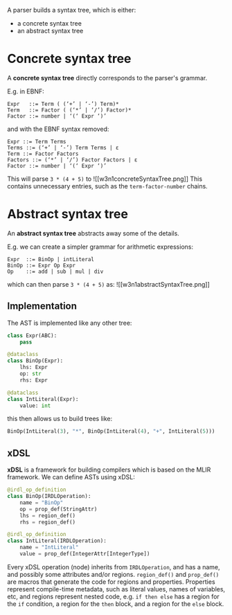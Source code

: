 A parser builds a syntax tree, which is either:
- a concrete syntax tree
- an abstract syntax tree
# Concrete syntax tree
A **concrete syntax tree** directly corresponds to the parser's grammar.

E.g. in EBNF:
```
Expr   ::= Term ( (‘+’ | ‘-’) Term)*
Term   ::= Factor ( (‘*’ | ‘/’) Factor)*
Factor ::= number | ‘(‘ Expr ‘)’
```
and with the EBNF syntax removed:
```
Expr ::= Term Terms
Terms ::= (‘+’ | ‘-’) Term Terms | ε
Term ::= Factor Factors
Factors ::= (‘*’ | ‘/’) Factor Factors | ε
Factor ::= number | ‘(‘ Expr ‘)’
```
This will parse `3 * (4 + 5)` to
![[w3n1concreteSyntaxTree.png]]
This contains unnecessary entries, such as the `term-factor-number` chains.
# Abstract syntax tree
An **abstract syntax tree** abstracts away some of the details.

E.g. we can create a simpler grammar for arithmetic expressions:
```
Expr  ::= BinOp | intLiteral
BinOp ::= Expr Op Expr
Op    ::= add | sub | mul | div
```
which can then parse `3 * (4 + 5)` as:
![[w3n1abstractSyntaxTree.png]]
## Implementation
The AST is implemented like any other tree:
```python
class Expr(ABC):
	pass

@dataclass
class BinOp(Expr):
	lhs: Expr
	op: str
	rhs: Expr

@dataclass
class IntLiteral(Expr):
	value: int
```
this then allows us to build trees like:
```python
BinOp(IntLiteral(3), "*", BinOp(IntLiteral(4), "+", IntLiteral(5)))
```
## xDSL
**xDSL** is a framework for building compilers which is based on the MLIR framework.
We can define ASTs using xDSL:
```python
@irdl_op_definition
class BinOp(IRDLOperation):
	name = "BinOp"
	op = prop_def(StringAttr)
	lhs = region_def()
	rhs = region_def()

@irdl_op_definition
class IntLiteral(IRDLOperation):
	name = "IntLiteral"
	value = prop_def(IntegerAttr[IntegerType])
```
Every xDSL operation (node) inherits from `IRDLOperation`, and has a name, and possibly some attributes and/or regions. `region_def()` and `prop_def()` are macros that generate the code for regions and properties. Properties represent compile-time metadata, such as literal values, names of variables, etc, and regions represent nested code, e.g. `if then else` has a region for the `if` condition, a region for the `then` block, and a region for the `else` block.
